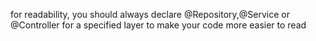 
for readability, you should always declare @Repository,@Service or @Controller 
for a specified layer to make your code more easier to read